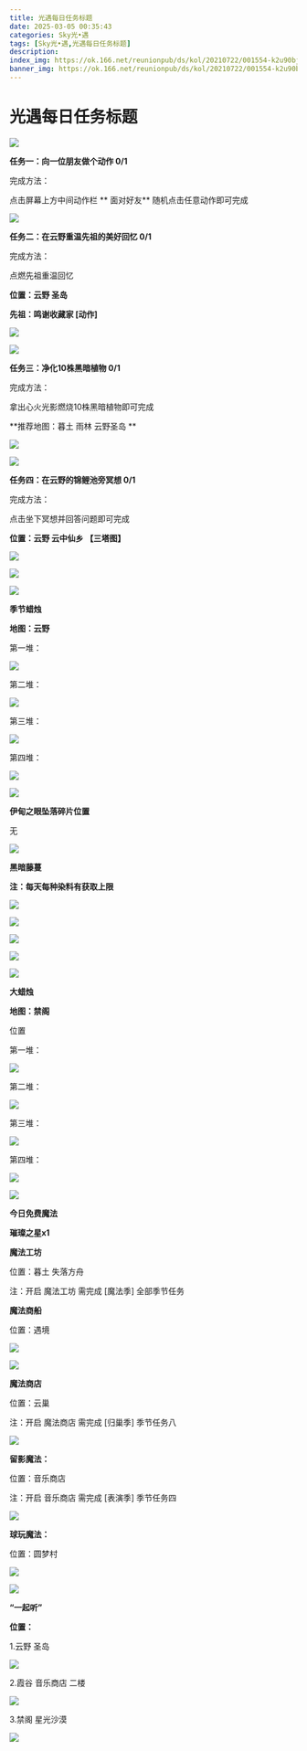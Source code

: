 ```yaml
---
title: 光遇每日任务标题
date: 2025-03-05 00:35:43
categories: Sky光•遇
tags: [Sky光•遇,光遇每日任务标题]
description: 
index_img: https://ok.166.net/reunionpub/ds/kol/20210722/001554-k2u90bj7ay.png?imageView&thumbnail=600x0&type=jpg
banner_img: https://ok.166.net/reunionpub/ds/kol/20210722/001554-k2u90bj7ay.png?imageView&thumbnail=600x0&type=jpg
---
```

# 光遇每日任务标题
![](https://img.166.net/reunionpub/1_kol_20250305_7faa9a799fddd7a24e1751a492cf879e.jpeg)

**任务一：向一位朋友做个动作 0/1**

完成方法：

点击屏幕上方中间动作栏 **  面对好友** 随机点击任意动作即可完成

![](https://img.166.net/reunionpub/1_kol_20250305_a3b6e8012a36160e571d44ed5c281bd0.jpeg)

 **任务二：在云野重温先祖的美好回忆 0/1**

完成方法：

点燃先祖重温回忆

 **位置：云野 圣岛**

 **先祖：鸣谢收藏家 [动作]**

![](https://img.166.net/reunionpub/1_kol_20250305_38558aff048381de6ae10f6bf6bb2606.jpeg)

![](https://img.166.net/reunionpub/1_kol_20250305_cfc4374292c57743ba823dabd92612fd.jpeg)

 **任务三：净化10株黑暗植物 0/1**

完成方法：

拿出心火光影燃烧10株黑暗植物即可完成

 **推荐地图：暮土 雨林 云野圣岛  **

![](https://img.166.net/reunionpub/1_kol_20250305_65cfcf9e249fb5be117795ee8d90f5f9.jpeg)

![](https://img.166.net/reunionpub/1_kol_20250305_9381c79b2ecdb85229809c004251c30d.jpeg)

 **任务四：在云野的锦鲤池旁冥想 0/1**

完成方法：

点击坐下冥想并回答问题即可完成

 **位置：云野 云中仙乡  【三塔图】**

![](https://img.166.net/reunionpub/1_kol_20250305_b323cd6890cd04f5e0fbe919554db9fa.jpeg)

![](https://img.166.net/reunionpub/1_kol_20250305_77404c4ffa59bd7c3f17c5b7ac30e9d1.jpeg)

![](https://img.166.net/reunionpub/ds/kol_server/20240717/003917-8p704dsqv9.png)

 **季节蜡烛**

 **地图：云野**

第一堆：

![](https://img.166.net/reunionpub/1_kol_20250305_51572ef5e109e60b1234f496e7f704f3.jpeg)

第二堆：

![](https://img.166.net/reunionpub/1_kol_20250305_e66b5c886f76f6b3124490427b70667c.jpeg)

第三堆：

![](https://img.166.net/reunionpub/1_kol_20250305_5a11c568450e44f3d228b1e229ad5acc.jpeg)

第四堆：

![](https://img.166.net/reunionpub/1_kol_20250305_668d7d6a6e88e38481e156c0a8e36f5f.jpeg)

![](https://img.166.net/reunionpub/ds/kol_server/20240717/003917-8p704dsqv9.png)

 **伊甸之眼坠落碎片位置**

无

![](https://img.166.net/reunionpub/ds/kol_server/20240717/003917-8p704dsqv9.png)

 **黑暗藤蔓**

 **注：每天每种染料有获取上限**

![](https://img.166.net/reunionpub/1_kol_20250121_14691ccced7771ffbe27d81267e2161f.jpeg)

![](https://img.166.net/reunionpub/1_kol_20250128_67c9bcfa670ee5c1912f9c7b3acbf1c7.jpeg)

![](https://img.166.net/reunionpub/1_kol_20250204_575af0a72e62030571755b89b16f4bef.jpeg)

![](https://img.166.net/reunionpub/1_kol_20250204_d12ae75c06b13aca78e27961da7f2322.jpeg)

![](https://img.166.net/reunionpub/ds/kol_server/20240717/003917-8p704dsqv9.png)

 **大蜡烛**

 **地图：禁阁**

位置

第一堆：

**![](https://img.166.net/reunionpub/1_kol_20241113_28eebe357256fd6c95dc3052eab257ef.jpeg)**

第二堆：

**![](https://img.166.net/reunionpub/1_kol_20241113_9da1a91abdc0b9e18b56c13e91a1fb55.jpeg)**

第三堆：

**![](https://img.166.net/reunionpub/1_kol_20241113_4a3b795fbcbb4b098e3e560e7198a55e.jpeg)**

第四堆：

**![](https://img.166.net/reunionpub/1_kol_20241113_dec12eafbc28fc19c9deb293c43827e1.jpeg)**

 **![](https://img.166.net/reunionpub/ds/kol/20231014/004048-gyt2imp830.png)**

 **今日免费魔法**

 **璀璨之星x1**

 **魔法工坊**

位置：暮土 失落方舟

注：开启 魔法工坊 需完成 [魔法季] 全部季节任务

 **魔法商船**

位置：遇境

 **![](https://img.166.net/reunionpub/ds/kol/20231014/004605-qmuiowanf4.png)**

**![](https://img.166.net/reunionpub/1_kol_20241204_eaac025d8ef4475457251844f1803f3c.jpeg)**

 **魔法商店**

位置：云巢

注：开启 魔法商店 需完成 [归巢季] 季节任务八

**![](https://img.166.net/reunionpub/1_kol_20241204_53f6451afadc44138a6481f42e8c6f39.jpeg)**

 **留影魔法：**

位置：音乐商店

注：开启 音乐商店 需完成 [表演季] 季节任务四

**![](https://img.166.net/reunionpub/1_kol_20241114_df085ae1ffe6124a91be894305a75b54.jpeg)**

 **球玩魔法：**

位置：圆梦村

![](https://img.166.net/reunionpub/1_kol_20241114_fe7f834ee8d5f2e2abc828a14fa10870.png)

![](https://img.166.net/reunionpub/ds/kol_server/20240717/003917-8p704dsqv9.png)

 **“一起听”**

 **位置：**

1.云野 圣岛

![](https://img.166.net/reunionpub/1_kol_20241114_d3ab2a60b74e81a2f1ca25e32a872077.jpeg)

2.霞谷 音乐商店 二楼

![](https://img.166.net/reunionpub/1_kol_20241114_c847c1ccc28766421e8613dde03b97b5.jpeg)

3.禁阁 星光沙漠

![](https://img.166.net/reunionpub/1_kol_20241114_b3ef53b52de5968f0c39b6831ceed2e1.png)

